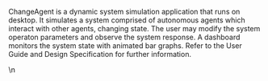 ChangeAgent is a dynamic system simulation application that runs on desktop.  It simulates a system comprised of autonomous agents which interact with other agents, changing state.  The user may modify the system operaton parameters and observe the system response.  A dashboard monitors the system state with animated bar graphs.  Refer to the User Guide and Design Specification for further information.

\\n